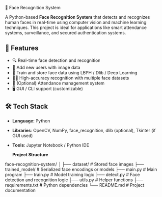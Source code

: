 🎯 Face Recognition System

A Python-based **Face Recognition System** that detects and recognizes human faces in real-time using computer vision and machine learning techniques. This project is ideal for applications like smart attendance systems, surveillance, and secured authentication systems.

## 📸 Features

- 🔍 Real-time face detection and recognition  
- 👤 Add new users with image data  
- 🧠 Train and store face data using LBPH / Dlib / Deep Learning  
- 🕵️‍♂️ High-accuracy recognition with multiple face datasets  
- 🧾 (Optional) Attendance management system  
- 🖥️ GUI / CLI support (customizable)

## 🛠️ Tech Stack

- **Language**: Python  
- **Libraries**: OpenCV, NumPy, face_recognition, dlib (optional), Tkinter (if GUI used)  
- **Tools**: Jupyter Notebook / Python IDE
  
  **Project Structure**

face-recognition-system/
│
├── dataset/ # Stored face images
├── trained_model/ # Serialized face encodings or models
├── main.py # Main program
├── train.py # Model training logic
├── detect.py # Face detection and recognition logic
├── utils.py # Helper functions
├── requirements.txt # Python dependencies
└── README.md # Project documentation


